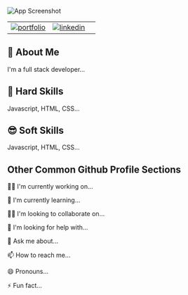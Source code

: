 
![App Screenshot](https://media.licdn.com/dms/image/C4E16AQEEfOr-wqqQww/profile-displaybackgroundimage-shrink_350_1400/0/1578881624093?e=1702512000&v=beta&t=a3kZt5J8ALiKQrLzfhBzSox88sNZ5PL-cxJRQIUpMIU)



||||
| :-------- |:------- | :------- |
| [![portfolio](https://img.shields.io/badge/my_portfolio-000?style=for-the-badge&logo=ko-fi&logoColor=white)](https://katherineoelsner.com/) | [![linkedin](https://img.shields.io/badge/linkedin-0A66C2?style=for-the-badge&logo=linkedin&logoColor=white)](https://www.linkedin.com/) |


## 🚀 About Me
I'm a full stack developer...


## 🧠 Hard Skills
Javascript, HTML, CSS...

## 😎 Soft Skills
Javascript, HTML, CSS...

## Other Common Github Profile Sections
👩‍💻 I'm currently working on...

🧠 I'm currently learning...

👯‍♀️ I'm looking to collaborate on...

🤔 I'm looking for help with...

💬 Ask me about...

📫 How to reach me...

😄 Pronouns...

⚡️ Fun fact...

<!---
hmujicadev/hmujicadev is a ✨ special ✨ repository because its `README.md` (this file) appears on your GitHub profile.
You can click the Preview link to take a look at your changes.
--->
